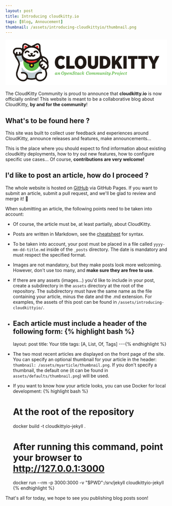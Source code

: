 ```yaml
---
layout: post
title: Introducing cloudkitty.io
tags: [Blog, Annoucement]
thumbnail: /assets/introducing-cloudkittyio/thumbnail.png
---
```


![CloudKitty](/assets/introducing-cloudkittyio/cloudkitty-openstack-community.png)

The CloudKitty Community is proud to announce that **cloudkitty.io** is now
officially online! This website is meant to be a collaborative blog about
CloudKitty, **by and for the community**!

## What's to be found here ?

This site was built to collect user feedback and experiences around CloudKitty,
announce releases and features, make announcements...

This is the place where you should expect to find information about existing
cloudkitty deployments, how to try out new features, how to configure specific
use cases... Of course, **contributions are very welcome!**

## I'd like to post an article, how do I proceed ?

The whole website is hosted on
[GitHub](https://github.com/cloudkittyio/cloudkittyio.github.io) via GitHub
Pages. If you want to submit an article, submit a pull request, and we'll be
glad to review and merge it! 🙂

When submitting an article, the following points need to be taken into account:

- Of course, the article must be, at least partially, about CloudKitty.

- Posts are written in Markdown, see the [cheatsheet](/markdown-cheatsheet)
  for syntax.

- To be taken into account, your post must be placed in a file called
  ``yyyy-mm-dd-title.md`` inside of the ``_posts`` directory. The date is
  mandatory and must respect the specified format.

- Images are not mandatory, but they make posts look more welcoming. However,
  don't use too many, and **make sure they are free to use**.

- If there are any assets (images...) you'd like to include in your post,
  create a subdirectory in the ``assets`` directory at the root of the
  repository. The subdirectory must have the same name as the file containing
  your article, minus the date and the .md extension. For examples, the assets
  of this post can be found in ``/assets/introducing-cloudkittyio/``.

- Each article must include a header of the following form:
  {% highlight bash %}
  ---
  layout: post
  title: Your title
  tags: [A, List, Of, Tags]
  ---{% endhighlight %}

- The two most recent articles are displayed on the front page of the site. You
  can specify an optional thumbnail for your article in the header:
  ``thumbnail: /assets/myarticle/thumbnail.png``. If you don't specify a
  thumbnail, the default one (it can be found in
  ``assets/defaults/thumbnail.png``) will be used.

- If you want to know how your article looks, you can use Docker for local
  development:
  {% highlight bash %}
  # At the root of the repository
  docker build -t cloudkittyio-jekyll .

  # After running this command, point your browser to http://127.0.0.1:3000
  docker run --rm -p 3000:3000 -v "$PWD":/srv/jekyll cloudkittyio-jekyll
  {% endhighlight %}


That's all for today, we hope to see you publishing blog posts soon!